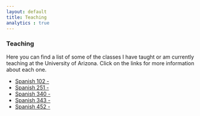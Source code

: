 ```yaml
---
layout: default
title: Teaching
analytics : true
---
```


### Teaching

Here you can find a list of some of the classes I have taught or am currently teaching at the University of Arizona. Click on the links for more information about each one.

<ul>
    <li><a href="" title="class 1">Spanish 102 - </a></li>
    <li><a href="" title="class 2">Spanish 251 - </a></li>
    <li><a href="" title="class 3">Spanish 340 - </a></li>
    <li><a href="" title="class 4">Spanish 343 - </a></li>
    <li><a href="" title="class 5">Spanish 452 - </a></li>
</ul>
